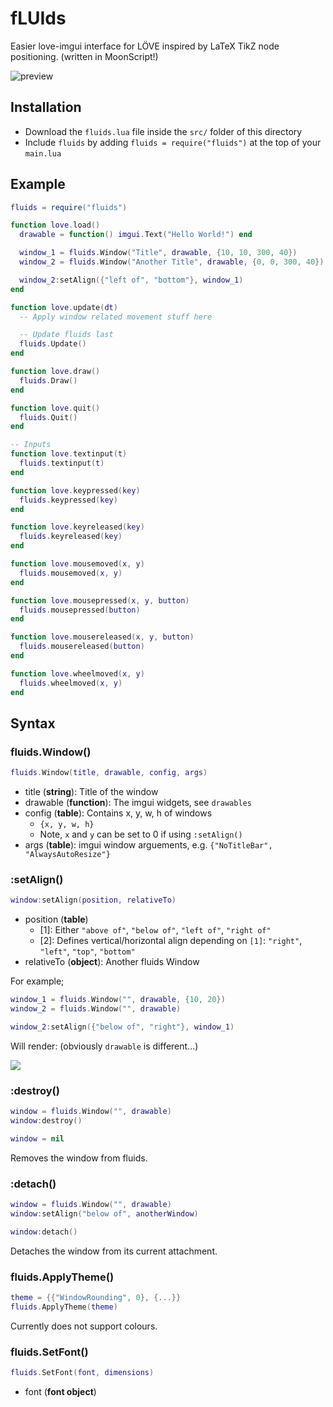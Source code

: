 # fLUIds
Easier love-imgui interface for LÖVE inspired by LaTeX TikZ node positioning. (written in MoonScript!)

![preview](https://i.imgur.com/aYZ8nu5.png)

## Installation
* Download the `fluids.lua` file inside the `src/` folder of this directory
* Include `fluids` by adding `fluids = require("fluids")` at the top of your `main.lua`

## Example
```lua
fluids = require("fluids")

function love.load()
  drawable = function() imgui.Text("Hello World!") end

  window_1 = fluids.Window("Title", drawable, {10, 10, 300, 40})
  window_2 = fluids.Window("Another Title", drawable, {0, 0, 300, 40})

  window_2:setAlign({"left of", "bottom"}, window_1)
end

function love.update(dt)
  -- Apply window related movement stuff here

  -- Update fluids last
  fluids.Update()
end

function love.draw()
  fluids.Draw()
end

function love.quit()
  fluids.Quit()
end

-- Inputs
function love.textinput(t)
  fluids.textinput(t)
end

function love.keypressed(key)
  fluids.keypressed(key)
end

function love.keyreleased(key)
  fluids.keyreleased(key)
end

function love.mousemoved(x, y)
  fluids.mousemoved(x, y)
end

function love.mousepressed(x, y, button)
  fluids.mousepressed(button)
end

function love.mousereleased(x, y, button)
  fluids.mousereleased(button)
end

function love.wheelmoved(x, y)
  fluids.wheelmoved(x, y)
end
```

## Syntax
### fluids.Window()
```lua
fluids.Window(title, drawable, config, args)
```
* title (__string__): Title of the window
* drawable (__function__): The imgui widgets, see `drawables`
* config (__table__): Contains x, y, w, h of windows
  - `{x, y, w, h}`
  - Note, `x` and `y` can be set to 0 if using `:setAlign()`
* args (__table__): imgui window arguements, e.g. `{"NoTitleBar", "AlwaysAutoResize"}`

### :setAlign()
```lua
window:setAlign(position, relativeTo)
```
* position (__table__)
  - [1]: Either `"above of"`, `"below of"`, `"left of"`, `"right of"`
  - [2]: Defines vertical/horizontal align depending on `[1]`: `"right"`, `"left"`, `"top"`, `"bottom"`
* relativeTo (__object__): Another fluids Window

For example;

```lua
window_1 = fluids.Window("", drawable, {10, 20})
window_2 = fluids.Window("", drawable)

window_2:setAlign({"below of", "right"}, window_1)
```

Will render: (obviously `drawable` is different...)

![](https://i.imgur.com/438rvfu.png)

### :destroy()
```lua
window = fluids.Window("", drawable)
window:destroy()

window = nil
```
Removes the window from fluids.

### :detach()
```lua
window = fluids.Window("", drawable)
window:setAlign("below of", anotherWindow)

window:detach()
```
Detaches the window from its current attachment.

### fluids.ApplyTheme()
```lua
theme = {{"WindowRounding", 0}, {...}}
fluids.ApplyTheme(theme)
```
Currently does not support colours.

### fluids.SetFont()
```lua
fluids.SetFont(font, dimensions)
```
* font (__font object__)